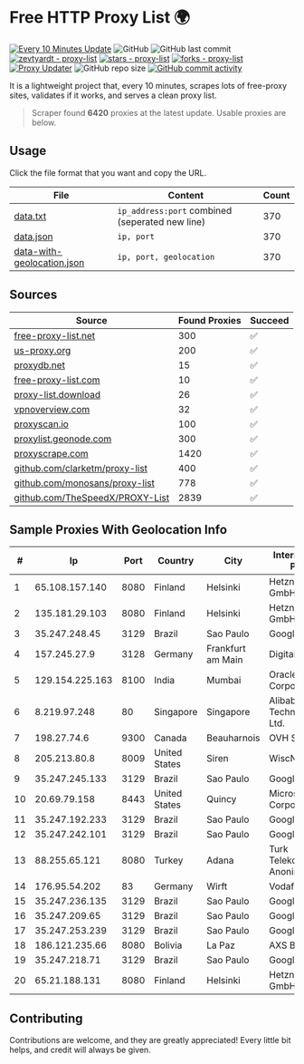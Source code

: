 
# Free HTTP Proxy List 🌍

[![Every 10 Minutes Update](https://github.com/mertguvencli/http-proxy-list/actions/workflows/main.yml/badge.svg?branch=main)](https://github.com/mertguvencli/http-proxy-list/actions/workflows/main.yml)
![GitHub](https://img.shields.io/github/license/mertguvencli/http-proxy-list)
![GitHub last commit](https://img.shields.io/github/last-commit/mertguvencli/http-proxy-list)
[![zevtyardt - proxy-list](https://img.shields.io/static/v1?label=zevtyardt&message=proxy-list&color=blue&logo=github)](https://github.com/zevtyardt/proxy-list "Go to GitHub repo")
[![stars - proxy-list](https://img.shields.io/github/stars/zevtyardt/proxy-list?style=social)](https://github.com/zevtyardt/proxy-list)
[![forks - proxy-list](https://img.shields.io/github/forks/zevtyardt/proxy-list?style=social)](https://github.com/zevtyardt/proxy-list)
[![Proxy Updater](https://github.com/zevtyardt/proxy-list/workflows/Proxy%20Updater/badge.svg)](https://github.com/zevtyardt/proxy-list/actions?query=workflow:"Proxy+Updater")
![GitHub repo size](https://img.shields.io/github/repo-size/zevtyardt/proxy-list)
[![GitHub commit activity](https://img.shields.io/github/commit-activity/m/zevtyardt/proxy-list?logo=commits)](https://github.com/zevtyardt/proxy-list/commits/main)

It is a lightweight project that, every 10 minutes, scrapes lots of free-proxy sites, validates if it works, and serves a clean proxy list.

> Scraper found **6420** proxies at the latest update. Usable proxies are below.

## Usage

Click the file format that you want and copy the URL.

|File|Content|Count|
|----|-------|-----|
|[data.txt](https://raw.githubusercontent.com/mertguvencli/http-proxy-list/main/proxy-list/data.txt)|`ip_address:port` combined (seperated new line)|370|
|[data.json](https://raw.githubusercontent.com/mertguvencli/http-proxy-list/main/proxy-list/data.json)|`ip, port`|370|
|[data-with-geolocation.json](https://raw.githubusercontent.com/mertguvencli/http-proxy-list/main/proxy-list/data-with-geolocation.json)|`ip, port, geolocation`|370|

## Sources

|Source|Found Proxies|Succeed|
|------|-------------|-------|
|[free-proxy-list.net](https://free-proxy-list.net)|300|✅|
|[us-proxy.org](https://www.us-proxy.org)|200|✅|
|[proxydb.net](http://proxydb.net)|15|✅|
|[free-proxy-list.com](https://free-proxy-list.com/?page=&port=&type%5B%5D=http&type%5B%5D=https&up_time=0&search=Search)|10|✅|
|[proxy-list.download](https://www.proxy-list.download/HTTP)|26|✅|
|[vpnoverview.com](https://vpnoverview.com/privacy/anonymous-browsing/free-proxy-servers)|32|✅|
|[proxyscan.io](https://www.proxyscan.io)|100|✅|
|[proxylist.geonode.com](https://proxylist.geonode.com/api/proxy-list?limit=300&page=1&sort_by=lastChecked&sort_type=desc&protocols=http,https)|300|✅|
|[proxyscrape.com](https://api.proxyscrape.com/v2/?request=displayproxies&protocol=http&timeout=10000&country=all&ssl=all&anonymity=all)|1420|✅|
|[github.com/clarketm/proxy-list](https://raw.githubusercontent.com/clarketm/proxy-list/master/proxy-list-raw.txt)|400|✅|
|[github.com/monosans/proxy-list](https://raw.githubusercontent.com/monosans/proxy-list/main/proxies/http.txt)|778|✅|
|[github.com/TheSpeedX/PROXY-List](https://raw.githubusercontent.com/TheSpeedX/PROXY-List/master/http.txt)|2839|✅|


## Sample Proxies With Geolocation Info

|#|Ip|Port|Country|City|Internet Service Provider|
|-|--|----|-------|----|-------------------------|
|1|65.108.157.140|8080|Finland|Helsinki|Hetzner Online GmbH|
|2|135.181.29.103|8080|Finland|Helsinki|Hetzner Online GmbH|
|3|35.247.248.45|3129|Brazil|Sao Paulo|Google LLC|
|4|157.245.27.9|3128|Germany|Frankfurt am Main|DigitalOcean, LLC|
|5|129.154.225.163|8100|India|Mumbai|Oracle Corporation|
|6|8.219.97.248|80|Singapore|Singapore|Alibaba (US) Technology Co., Ltd.|
|7|198.27.74.6|9300|Canada|Beauharnois|OVH SAS|
|8|205.213.80.8|8009|United States|Siren|WiscNet|
|9|35.247.245.133|3129|Brazil|Sao Paulo|Google LLC|
|10|20.69.79.158|8443|United States|Quincy|Microsoft Corporation|
|11|35.247.192.233|3129|Brazil|Sao Paulo|Google LLC|
|12|35.247.242.101|3129|Brazil|Sao Paulo|Google LLC|
|13|88.255.65.121|8080|Turkey|Adana|Turk Telekomunikasyon Anonim Sirketi|
|14|176.95.54.202|83|Germany|Wirft|Vodafone GmbH|
|15|35.247.236.135|3129|Brazil|Sao Paulo|Google LLC|
|16|35.247.209.65|3129|Brazil|Sao Paulo|Google LLC|
|17|35.247.253.239|3129|Brazil|Sao Paulo|Google LLC|
|18|186.121.235.66|8080|Bolivia|La Paz|AXS Bolivia S. A.|
|19|35.247.218.71|3129|Brazil|Sao Paulo|Google LLC|
|20|65.21.188.131|8080|Finland|Helsinki|Hetzner Online GmbH|



## Contributing

Contributions are welcome, and they are greatly appreciated! Every
little bit helps, and credit will always be given.

